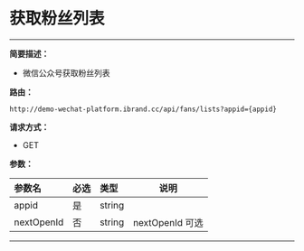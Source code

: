 
# 获取粉丝列表
 ****

**简要描述：**


- 微信公众号获取粉丝列表


**路由：**

```
http://demo-wechat-platform.ibrand.cc/api/fans/lists?appid={appid}

```
**请求方式：**
- GET

**参数：**

|参数名|必选|类型|说明|
|:----    |:---|:----- |-----   |
|appid |是  |string |  |
|nextOpenId |否  |string | nextOpenId 可选 |

 ****



